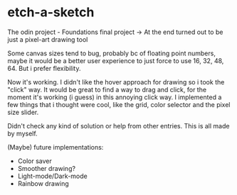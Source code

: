 # etch-a-sketch
The odin project - Foundations final project 
-> At the end turned out to be just a pixel-art drawing tool

Some canvas sizes tend to bug, probably bc of floating point numbers, maybe it would be a better user experience to just force to use 16, 32, 48, 64. But i prefer flexibility.

Now it's working. I didn't like the hover approach for drawing so i took the "click" way. 
It would be great to find a way to drag and click, for the moment it's working (i guess) in this annoying click way.
I implemented a few things that i thought were cool, like the grid, color selector and the pixel size slider.

Didn't check any kind of solution or help from other entries. This is all made by myself.

(Maybe) future implementations: 
- Color saver
- Smoother drawing? 
- Light-mode/Dark-mode
- Rainbow drawing
